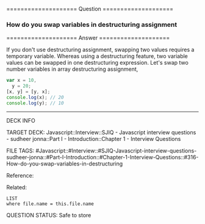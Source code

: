 ==================== Question ====================  

### How do you swap variables in destructuring assignment  

==================== Answer ====================  

If you don't use destructuring assignment, swapping two values requires a
temporary variable. Whereas using a destructuring feature, two variable values
can be swapped in one destructuring expression. Let's swap two number variables
in array destructuring assignment,

```javascript
var x = 10,
  y = 20;
[x, y] = [y, x];
console.log(x); // 20
console.log(y); // 10
```

---

DECK INFO

TARGET DECK: Javascript::Interview::SJIQ - Javascript interview questions -
sudheer jonna::Part I - Introduction::Chapter 1 - Interview Questions

FILE TAGS:
#Javascript::#Interview::#SJIQ-Javascript-interview-questions-sudheer-jonna::#Part-I-Introduction::#Chapter-1-Interview-Questions::#316-How-do-you-swap-variables-in-destructuring

Reference:

Related:

```dataview
LIST
where file.name = this.file.name
```

QUESTION STATUS: Safe to store
